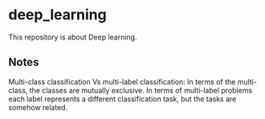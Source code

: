 # deep_learning
This repository is about Deep learning.






## Notes
Multi-class classification Vs multi-label classification:
In terms of the multi-class, the classes are mutually exclusive.
In terms of multi-label problems each label represents a different classification task, but the tasks are somehow related.
